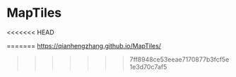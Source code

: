 # MapTiles
<<<<<<< HEAD

=======
https://qianhengzhang.github.io/MapTiles/
>>>>>>> 7ff8948ce53eeae7170877b3fcf5e1e3d70c7af5
